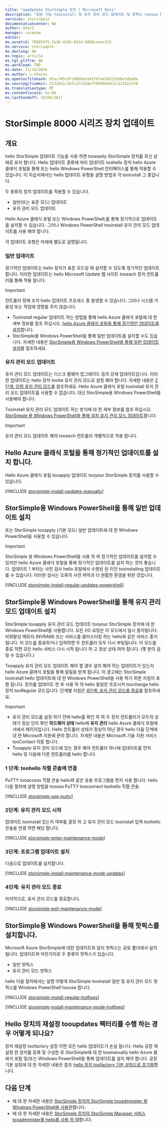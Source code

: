 ```yaml
---
title: "aaaUpdate StorSimple 장치 | Microsoft Docs"
description: "일반 기능 tooinstall 및 유지 관리 모드 업데이트 및 핫픽스 toouse hello StorSimple 업데이트 하는 방법에 대해 설명 합니다."
services: storsimple
documentationcenter: NA
author: SharS
manager: carmonm
editor: 
ms.assetid: 786059f5-2a38-4105-941d-0860ce4ac515
ms.service: storsimple
ms.devlang: NA
ms.topic: article
ms.tgt_pltfrm: NA
ms.workload: TBD
ms.date: 11/18/2016
ms.author: v-sharos
ms.openlocfilehash: 05acf05c8fc89bbb4343f67ad103235bbe3dba0a
ms.sourcegitcommit: 523283cc1b3c37c428e77850964dc1c33742c5f0
ms.translationtype: MT
ms.contentlocale: ko-KR
ms.lasthandoff: 10/06/2017
---
```

# <a name="update-your-storsimple-8000-series-device"></a>StorSimple 8000 시리즈 장치 업데이트
## <a name="overview"></a>개요
hello StorSimple 업데이트 기능을 사용 하면 tooeasily StorSimple 장치를 최신 상태로 유지 합니다. Hello 업데이트 종류에 따라 업데이트 toohello 장치 hello Azure 클래식 포털을 통해 또는 hello Windows PowerShell 인터페이스를 통해 적용할 수 있습니다. 이 자습서에서는 hello 업데이트 유형을 설명 방법과 각 tooinstall 그 중입니다.

두 종류의 장치 업데이트를 적용할 수 있습니다. 

* 일반(또는 표준 모드) 업데이트
* 유지 관리 모드 업데이트

Hello Azure 클래식 포털 또는 Windows PowerShell;를 통해 정기적으로 업데이트를 설치할 수 있습니다. 그러나 Windows PowerShell tooinstall 유지 관리 모드 업데이트를 사용 해야 합니다. 

각 업데이트 유형은 아래에 별도로 설명됩니다.

### <a name="regular-updates"></a>일반 업데이트
정기적인 업데이트는 hello 장치가 표준 모드일 때 설치할 수 있도록 정기적인 업데이트 합니다. 이러한 업데이트는 hello Microsoft Update 웹 사이트 tooeach 장치 컨트롤러를 통해 적용 됩니다. 

> [!IMPORTANT]
> 컨트롤러 장애 조치 hello 업데이트 프로세스 중 발생할 수 있습니다. 그러나 시스템 가용성 또는 작업에 영향을 주지 않습니다.
> 
> 

* Tooinstall regular 업데이트 하는 방법을 통해 hello Azure 클래식 포털에 대 한 세부 정보를 참조 하십시오. [hello Azure 클래식 포털을 통해 정기적인 업데이트를 설치](#install-regular-updates-via-the-azure-classic-portal)합니다.
* StorSimple용 Windows PowerShell을 통해 일반 업데이트를 설치할 수도 있습니다. 자세한 내용은 [StorSimple용 Windows PowerShell을 통해 일반 업데이트 설치](#install-regular-updates-via-windows-powershell-for-storsimple)를 참조하세요.

### <a name="maintenance-mode-updates"></a>유지 관리 모드 업데이트
유지 관리 모드 업데이트는 디스크 펌웨어 업그레이드 등의 강제 업데이트입니다. 이러한 업데이트는 hello 장치 toobe 유지 관리 모드로 설정 해야 합니다. 자세한 내용은 [2단계: 입력 유지 관리 모드](#step2)를 참조하세요. Hello Azure 클래식 포털 tooinstall 유지 관리 모드 업데이트를 사용할 수 없습니다. 대신 StorSimple용 Windows PowerShell을 사용해야 합니다. 

Tooinstall 유지 관리 모드 업데이트 하는 방식에 대 한 세부 정보를 참조 하십시오. [StorSimple 용 Windows PowerShell을 통해 설치 유지 관리 모드 업데이트](#install-maintenance-mode-updates-via-windows-powershell-for-storsimple)합니다.

> [!IMPORTANT]
> 유지 관리 모드 업데이트 해야 tooeach 컨트롤러 개별적으로 적용 합니다. 
> 
> 

## <a name="install-regular-updates-via-hello-azure-classic-portal"></a>Hello Azure 클래식 포털을 통해 정기적인 업데이트를 설치 합니다.
Hello Azure 클래식 포털 tooapply 업데이트 tooyour StorSimple 장치를 사용할 수 있습니다.

[!INCLUDE [storsimple-install-updates-manually](../../includes/storsimple-install-updates-manually.md)]

## <a name="install-regular-updates-via-windows-powershell-for-storsimple"></a>StorSimple용 Windows PowerShell을 통해 일반 업데이트 설치
또는 StorSimple tooapply (기본 모드) 일반 업데이트에 대 한 Windows PowerShell을 사용할 수 있습니다.

> [!IMPORTANT]
> StorSimple 용 Windows PowerShell을 사용 하 여 정기적인 업데이트를 설치할 수 있지만 hello Azure 클래식 포털을 통해 정기적인 업데이트를 설치 하는 것이 좋습니다. 업데이트 1 부터는 사전 검사 hello 포털에서 수행된 된 이전 tooinstalling 업데이트를 수 있습니다. 이러한 검사는 오류의 사전 파악과 더 원활한 환경을 위한 것입니다. 
> 
> 

[!INCLUDE [storsimple-install-regular-updates-powershell](../../includes/storsimple-install-regular-updates-powershell.md)]

## <a name="install-maintenance-mode-updates-via-windows-powershell-for-storsimple"></a>StorSimple용 Windows PowerShell을 통해 유지 관리 모드 업데이트 설치
StorSimple tooapply 유지 관리 모드 업데이트 tooyour StorSimple 장치에 대 한 Windows PowerShell을 사용합니다. 모든 I/O 요청은 이 모드에서 일시 중지됩니다. 비휘발성 메모리 (NVRAM) 또는 서비스를 클러스터링 하는 hello와 같은 서비스 중지 됩니다. 이 모드를 종료하거나 입력하면 두 컨트롤러 모두 다시 부팅됩니다. 이 모드를 종료 하면 모든 hello 서비스 다시 시작 됩니다 하 고 정상 상태 여야 합니다. (몇 분이 걸릴 수 있습니다.)

Tooapply 유지 관리 모드 업데이트 해야 할 경우 설치 해야 하는 업데이트가 있는지 hello Azure 클래식 포털을 통해 알림을 받게 됩니다. 이 경고에는 StorSimple tooinstall hello 업데이트에 대 한 Windows PowerShell을 사용 하기 위한 지침이 포함 됩니다. 장치를 업데이트 한 후 사용 하 여 hello 동일한 프로시저 toochange hello 장치 tooRegular 모드입니다. 단계별 지침은 [4단계: 유지 관리 모드를 종료](#step4)를 참조하세요.

> [!IMPORTANT]
> * 유지 관리 모드를 설정 하기 전에 hello를 확인 하 여 두 장치 컨트롤러가 모두의 상태가 정상 인지 확인 **하드웨어 상태** hello에 **유지 관리** hello Azure 클래식 포털에서에서 페이지입니다. Hello 컨트롤러 상태가 정상이 아닌 경우 hello 다음 단계에 대 한 Microsoft 지원에 문의 합니다. 자세한 내용은 Microsoft 기술 지원 서비스 tooContact 이동 합니다. 
> * Tooapply 유지 관리 모드에 있는 경우 해야 컨트롤러 하나에 업데이트를 먼저 hello 및 다음에 다른 컨트롤러를 hello 합니다.
> 
> 

### <a name="step-1-connect-toohello-serial-console-a-namestep1"></a>1 단계: toohello 직렬 콘솔에 연결<a name="step1">
PuTTY tooaccess 직렬 콘솔 hello와 같은 응용 프로그램을 먼저 사용 합니다. hello 다음 절차에 설명 방법을 toouse PuTTY tooconnect toohello 직렬 콘솔.

[!INCLUDE [storsimple-use-putty](../../includes/storsimple-use-putty.md)]

### <a name="step-2-enter-maintenance-mode-a-namestep2"></a>2단계: 유지 관리 모드 시작 <a name="step2">
업데이트 tooinstall 있는지 여부를 결정 하 고 유지 관리 모드 tooinstall 입력 toohello 콘솔을 연결 하면 해당 합니다.

[!INCLUDE [storsimple-enter-maintenance-mode](../../includes/storsimple-enter-maintenance-mode.md)]

### <a name="step-3-install-your-updates-a-namestep3"></a>3단계: 프로그램 업데이트 설치 <a name="step3">
다음으로 업데이트를 설치합니다.

[!INCLUDE [storsimple-install-maintenance-mode-updates](../../includes/storsimple-install-maintenance-mode-updates.md)]

### <a name="step-4-exit-maintenance-mode-a-namestep4"></a>4단계: 유지 관리 모드 종료 <a name="step4">
마지막으로, 유지 관리 모드를 종료합니다.

[!INCLUDE [storsimple-exit-maintenance-mode](../../includes/storsimple-exit-maintenance-mode.md)]

## <a name="install-hotfixes-via-windows-powershell-for-storsimple"></a>StorSimple용 Windows PowerShell을 통해 핫픽스를 설치합니다.
Microsoft Azure StorSimple에 대한 업데이트와 달리 핫픽스는 공유 폴더에서 설치됩니다. 업데이트와 마찬가지로 두 종류의 핫픽스가 있습니다. 

* 일반 핫픽스 
* 유지 관리 모드 핫픽스  

hello 다음 절차에서는 설명 어떻게 StorSimple tooinstall 일반 및 유지 관리 모드 핫픽스를 Windows PowerShell toouse 합니다.

[!INCLUDE [storsimple-install-regular-hotfixes](../../includes/storsimple-install-regular-hotfixes.md)]

[!INCLUDE [storsimple-install-maintenance-mode-hotfixes](../../includes/storsimple-install-maintenance-mode-hotfixes.md)]

## <a name="what-happens-tooupdates-if-you-perform-a-factory-reset-of-hello-device"></a>Hello 장치의 재설정 tooupdates 팩터리를 수행 하는 경우 어떻게 되나요?
장치 재설정 toofactory 설정 이면 모든 hello 업데이트가 손실 됩니다. Hello 공장 재설정 한 장치를 등록 및 구성한 후 StorSimple에 대 한 toomanually hello Azure 클래식 포털 및/또는 Windows PowerShell을 통해 업데이트를 설치 해야 합니다. 공장 기본 설정에 대 한 자세한 내용은 참조 [hello 장치 toofactory 기본 설정으로 초기화](storsimple-manage-device-controller.md#reset-the-device-to-factory-default-settings)합니다.

## <a name="next-steps"></a>다음 단계
* 에 대 한 자세한 내용은 [StorSimple 장치의 StorSimple tooadminister 용 Windows PowerShell을 사용한](storsimple-windows-powershell-administration.md)합니다.
* 에 대 한 자세한 내용은 [StorSimple 장치의 StorSimple Manager 서비스 tooadminister를 hello를 사용 하 여](storsimple-manager-service-administration.md)합니다.

